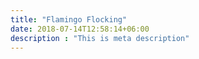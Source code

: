 ```yaml
---
title: "Flamingo Flocking"
date: 2018-07-14T12:58:14+06:00
description : "This is meta description"
---
```


